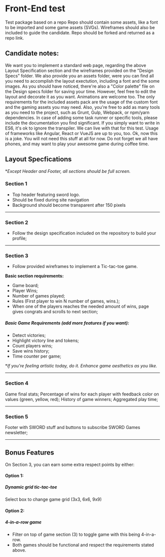 # Front-End test

Test package based on a repo
Repo should contain some assets, like a font to be imported and some game assets (SVGs). Wireframes should also be included to guide the candidate.
Repo should be forked and returned as a repo link.

## Candidate notes:
We want you to implement a standard web page, regarding the above Layout Specification section and the wireframes provided on the "Design Specs" folder. We also provide you an assets folder, were you can find all you need to accomplish the layout exectution, including a font and the some images. As you should have noticed, there're also a "Color palette" file on the Design specs folder for saving your time. However, feel free to edit the layout and decorate it as you want. Animations are welcome too. The only requirements for the included assets pack are the usage of the custom font and the gaming assets you may need.
Also, you're free to add as many tools as you need to the project, such as Grunt, Gulp, Webpack, or npm/yarn dependencies.
In case of adding some task runner or specific tools, please include the documentation you find significant.  If you simply want to write in ES6, it's ok to ignore the transpiler. We can live with that for this test.
Usage of frameworks like Angular, React or VueJS are up to you, too. Ok, now this is a joke. You will not need this stuff at all for now.
Do not forget we all have phones, and may want to play your awesome game during coffee time. 


## Layout Specfications

\**Except Header and Footer, all sections should be full screen.*

### Section 1
- Top header featuring sword logo.
- Should be fixed during site navigation
- Background should become transparent after 150 pixels
___
### Section 2
- Follow the design specification included on the repository to build your profile;
___
### Section 3
- Follow provided wireframes to implement a Tic-tac-toe game.
 
 **Basic section requirements:**
- Game board;
- Player Wins;
- Number of games played;
- Rules (First player to win N number of games, wins.);
- When one of the players reaches the needed amount of wins, page gives congrats and scrolls to next section;

##### Basic Game Requirements (add more features if you want):
- Detect victories;
- Highlight victory line and tokens;
- Count players wins;
- Save wins history;
- Time counter per game;

\**If you're feeling artistic today, do it. Enhance game aesthetics as you like.*
___
### Section 4

Game final stats;
Percentage of wins for each player with feedback color on values (green, yellow, red);
History of game winners;
Aggregated play time;
___
### Section 5
Footer with SWORD stuff and buttons to subscribe SWORD Games newsletter;

___
## Bonus Features
On Section 3, you can earn some extra respect points by either:

#### **Option 1:**
##### Dynamic grid tic-tac-toe
Select box to change game grid (3x3, 6x6, 9x9)

#### **Option 2:**
##### 4-in-a-row game
- Filter on top of game section (3) to toggle game with this being 4-in-a-row.
- Both games should be functional and respect the requirements stated above.
